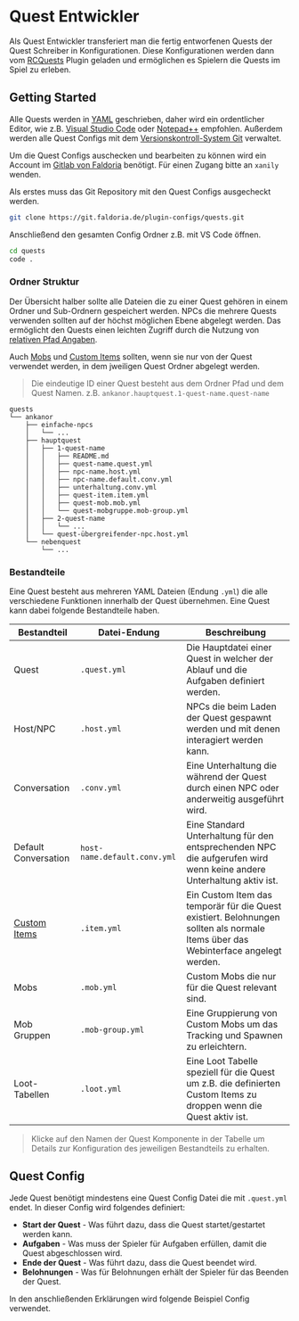 # Quest Entwickler

Als Quest Entwickler transferiert man die fertig entworfenen Quests der Quest Schreiber in Konfigurationen. Diese Konfigurationen werden dann vom [RCQuests](../README.md) Plugin geladen und ermöglichen es Spielern die Quests im Spiel zu erleben.

## Getting Started

Alle Quests werden in [YAML](https://de.wikipedia.org/wiki/YAML) geschrieben, daher wird ein ordentlicher Editor, wie z.B. [Visual Studio Code](https://code.visualstudio.com/) oder [Notepad++](https://notepad-plus-plus.org/) empfohlen.
Außerdem werden alle Quest Configs mit dem [Versionskontroll-System Git](https://git-scm.com/downloads) verwaltet.

Um die Quest Configs auschecken und bearbeiten zu können wird ein Account im [Gitlab von Faldoria](https://git.faldoria.de/) benötigt. Für einen Zugang bitte an `xanily` wenden.

Als erstes muss das Git Repository mit den Quest Configs ausgecheckt werden.

```sh
git clone https://git.faldoria.de/plugin-configs/quests.git
```

Anschließend den gesamten Config Ordner z.B. mit VS Code öffnen.

```sh
cd quests
code .
```

### Ordner Struktur

Der Übersicht halber sollte alle Dateien die zu einer Quest gehören in einem Ordner und Sub-Ordnern gespeichert werden. NPCs die mehrere Quests verwenden sollten auf der höchst möglichen Ebene abgelegt werden. Das ermöglicht den Quests einen leichten Zugriff durch die Nutzung von [relativen Pfad Angaben](#relative-pfade).

Auch [Mobs](https://git.faldoria.de/raidcraft/rcmobs) und [Custom Items](https://git.faldoria.de/raidcraft/rcitems) sollten, wenn sie nur von der Quest verwendet werden, in dem jweiligen Quest Ordner abgelegt werden.

> Die eindeutige ID einer Quest besteht aus dem Ordner Pfad und dem Quest Namen.
> z.B. `ankanor.hauptquest.1-quest-name.quest-name`

```text
quests
└── ankanor
    ├── einfache-npcs
    │   └── ...
    ├── hauptquest
    │   ├── 1-quest-name
    │   │   ├── README.md
    │   │   ├── quest-name.quest.yml
    │   │   ├── npc-name.host.yml
    │   │   ├── npc-name.default.conv.yml
    │   │   ├── unterhaltung.conv.yml
    │   │   ├── quest-item.item.yml
    │   │   ├── quest-mob.mob.yml
    │   │   └── quest-mobgruppe.mob-group.yml
    │   ├── 2-quest-name
    │   │   └── ...
    │   └── quest-übergreifender-npc.host.yml
    └── nebenquest
        └── ...
```

### Bestandteile

Eine Quest besteht aus mehreren YAML Dateien (Endung `.yml`) die alle verschiedene Funktionen innerhalb der Quest übernehmen. Eine Quest kann dabei folgende Bestandteile haben.

| Bestandteil | Datei-Endung | Beschreibung |
| ----------- | ------------ | ------------ |
| Quest | `.quest.yml` | Die Hauptdatei einer Quest in welcher der Ablauf und die Aufgaben definiert werden. |
| Host/NPC | `.host.yml` | NPCs die beim Laden der Quest gespawnt werden und mit denen interagiert werden kann. |
| Conversation | `.conv.yml` | Eine Unterhaltung die während der Quest durch einen NPC oder anderweitig ausgeführt wird. |
| Default Conversation | `host-name.default.conv.yml` | Eine Standard Unterhaltung für den entsprechenden NPC die aufgerufen wird wenn keine andere Unterhaltung aktiv ist. |
| [Custom Items](https://git.faldoria.de/raidcraft/rcitems/blob/master/docs/ADMIN.md#config-dateien) | `.item.yml` | Ein Custom Item das temporär für die Quest existiert. Belohnungen sollten als normale Items über das Webinterface angelegt werden. |
| Mobs | `.mob.yml` | Custom Mobs die nur für die Quest relevant sind. |
| Mob Gruppen | `.mob-group.yml` | Eine Gruppierung von Custom Mobs um das Tracking und Spawnen zu erleichtern. |
| Loot-Tabellen | `.loot.yml` | Eine Loot Tabelle speziell für die Quest um z.B. die definierten Custom Items zu droppen wenn die Quest aktiv ist. |

> Klicke auf den Namen der Quest Komponente in der Tabelle um Details zur Konfiguration des jeweiligen Bestandteils zu erhalten.

## Quest Config

Jede Quest benötigt mindestens eine Quest Config Datei die mit `.quest.yml` endet. In dieser Config wird folgendes definiert:

* **Start der Quest** - Was führt dazu, dass die Quest startet/gestartet werden kann.
* **Aufgaben** - Was muss der Spieler für Aufgaben erfüllen, damit die Quest abgeschlossen wird.
* **Ende der Quest** - Was führt dazu, dass die Quest beendet wird.
* **Belohnungen** - Was für Belohnungen erhält der Spieler für das Beenden der Quest.

In den anschließenden Erklärungen wird folgende Beispiel Config verwendet.

```yml

```